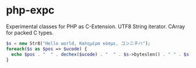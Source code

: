 # php-expc
Experimental classes for PHP as C-Extension. UTF8 String iterator. CArray for packed C types.

```php
$s = new Str8("Hello world, Καλημέρα κόσμε, コンニチハ");
foreach($s as $pos => $ucode) {
  echo $pos . "  " . dechex($ucode) . "  " . $s->byteslen() . " " . $s->bytes() . PHP_EOL;
}
```
